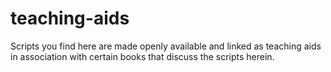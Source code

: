 # teaching-aids

Scripts you find here are made openly available and linked as teaching aids in association with certain books that discuss the scripts herein. 
